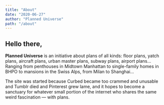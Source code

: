 ```yaml
---
title: "About"
date: "2020-06-27"
author: "Planned Universe"
path: "/about"
---
```


## Hello there, 

**Planned Universe** is an initiative about plans of all kinds: floor plans, yatch plans, aircraft plans, urban master plans, subway plans, airport plans... Ranging from penthouses in Midtown Manhattan to single-family homes in BHPO to mansions in the Swiss Alps, from Milan to Shanghai...

The site was started because Curbed became too crammed and unusable and Tumblr died and Pinterest grew lame, and it hopes to become a sanctuary for whatever small portion of the internet who shares the same weird fascination &mdash; with plans.


